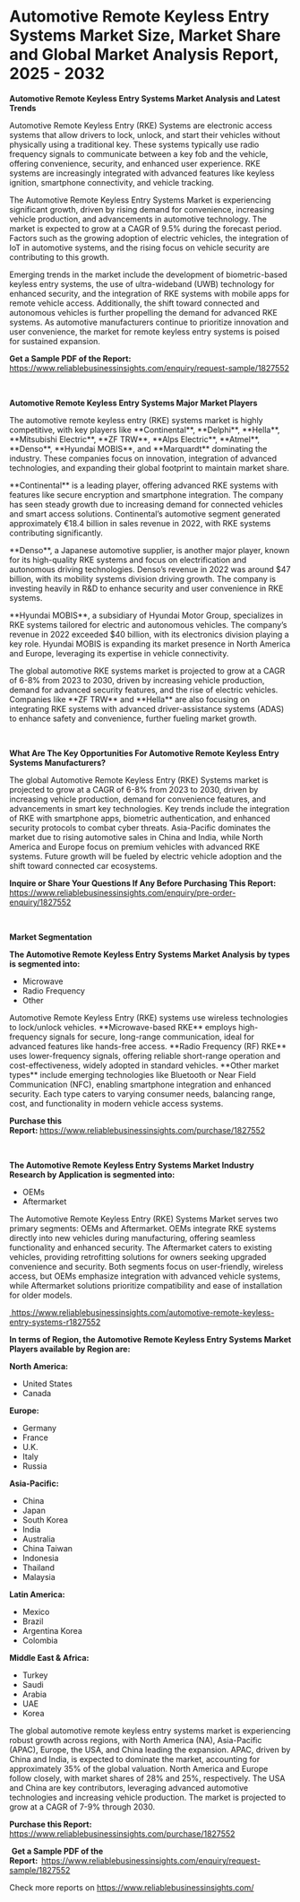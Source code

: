 <p><h1>Automotive Remote Keyless Entry Systems Market Size, Market Share and Global Market Analysis Report, 2025 - 2032</h1></p><p><strong>Automotive Remote Keyless Entry Systems Market Analysis and Latest Trends</strong></p>
<p><p>Automotive Remote Keyless Entry (RKE) Systems are electronic access systems that allow drivers to lock, unlock, and start their vehicles without physically using a traditional key. These systems typically use radio frequency signals to communicate between a key fob and the vehicle, offering convenience, security, and enhanced user experience. RKE systems are increasingly integrated with advanced features like keyless ignition, smartphone connectivity, and vehicle tracking.</p><p>The Automotive Remote Keyless Entry Systems Market is experiencing significant growth, driven by rising demand for convenience, increasing vehicle production, and advancements in automotive technology. The market is expected to grow at a CAGR of 9.5% during the forecast period. Factors such as the growing adoption of electric vehicles, the integration of IoT in automotive systems, and the rising focus on vehicle security are contributing to this growth.</p><p>Emerging trends in the market include the development of biometric-based keyless entry systems, the use of ultra-wideband (UWB) technology for enhanced security, and the integration of RKE systems with mobile apps for remote vehicle access. Additionally, the shift toward connected and autonomous vehicles is further propelling the demand for advanced RKE systems. As automotive manufacturers continue to prioritize innovation and user convenience, the market for remote keyless entry systems is poised for sustained expansion.</p></p>
<p><strong>Get a Sample PDF of the Report:&nbsp;</strong> <a href="https://www.reliablebusinessinsights.com/enquiry/request-sample/1827552?utm_campaign=96&utm_medium=2&utm_source=Github&utm_content=ia&utm_term=23012025&utm_id=automotive-remote-keyless-entry-systems">https://www.reliablebusinessinsights.com/enquiry/request-sample/1827552</a></p>
<p>&nbsp;</p>
<p><strong>Automotive Remote Keyless Entry Systems Major Market Players</strong></p>
<p><p>The automotive remote keyless entry (RKE) systems market is highly competitive, with key players like **Continental**, **Delphi**, **Hella**, **Mitsubishi Electric**, **ZF TRW**, **Alps Electric**, **Atmel**, **Denso**, **Hyundai MOBIS**, and **Marquardt** dominating the industry. These companies focus on innovation, integration of advanced technologies, and expanding their global footprint to maintain market share.</p><p>**Continental** is a leading player, offering advanced RKE systems with features like secure encryption and smartphone integration. The company has seen steady growth due to increasing demand for connected vehicles and smart access solutions. Continental’s automotive segment generated approximately €18.4 billion in sales revenue in 2022, with RKE systems contributing significantly.</p><p>**Denso**, a Japanese automotive supplier, is another major player, known for its high-quality RKE systems and focus on electrification and autonomous driving technologies. Denso’s revenue in 2022 was around $47 billion, with its mobility systems division driving growth. The company is investing heavily in R&D to enhance security and user convenience in RKE systems.</p><p>**Hyundai MOBIS**, a subsidiary of Hyundai Motor Group, specializes in RKE systems tailored for electric and autonomous vehicles. The company’s revenue in 2022 exceeded $40 billion, with its electronics division playing a key role. Hyundai MOBIS is expanding its market presence in North America and Europe, leveraging its expertise in vehicle connectivity.</p><p>The global automotive RKE systems market is projected to grow at a CAGR of 6-8% from 2023 to 2030, driven by increasing vehicle production, demand for advanced security features, and the rise of electric vehicles. Companies like **ZF TRW** and **Hella** are also focusing on integrating RKE systems with advanced driver-assistance systems (ADAS) to enhance safety and convenience, further fueling market growth.</p></p>
<p>&nbsp;</p>
<p><strong>What Are The Key Opportunities For Automotive Remote Keyless Entry Systems Manufacturers?</strong></p>
<p><p>The global Automotive Remote Keyless Entry (RKE) Systems market is projected to grow at a CAGR of 6-8% from 2023 to 2030, driven by increasing vehicle production, demand for convenience features, and advancements in smart key technologies. Key trends include the integration of RKE with smartphone apps, biometric authentication, and enhanced security protocols to combat cyber threats. Asia-Pacific dominates the market due to rising automotive sales in China and India, while North America and Europe focus on premium vehicles with advanced RKE systems. Future growth will be fueled by electric vehicle adoption and the shift toward connected car ecosystems.</p></p>
<p><strong>Inquire or Share Your Questions If Any Before Purchasing This Report:</strong> <a href="https://www.reliablebusinessinsights.com/enquiry/pre-order-enquiry/1827552?utm_campaign=96&utm_medium=2&utm_source=Github&utm_content=ia&utm_term=23012025&utm_id=automotive-remote-keyless-entry-systems">https://www.reliablebusinessinsights.com/enquiry/pre-order-enquiry/1827552</a></p>
<p>&nbsp;</p>
<p><strong>Market Segmentation</strong></p>
<p><strong>The Automotive Remote Keyless Entry Systems Market Analysis by types is segmented into:</strong></p>
<p><ul><li>Microwave</li><li>Radio Frequency</li><li>Other</li></ul></p>
<p><p>Automotive Remote Keyless Entry (RKE) systems use wireless technologies to lock/unlock vehicles. **Microwave-based RKE** employs high-frequency signals for secure, long-range communication, ideal for advanced features like hands-free access. **Radio Frequency (RF) RKE** uses lower-frequency signals, offering reliable short-range operation and cost-effectiveness, widely adopted in standard vehicles. **Other market types** include emerging technologies like Bluetooth or Near Field Communication (NFC), enabling smartphone integration and enhanced security. Each type caters to varying consumer needs, balancing range, cost, and functionality in modern vehicle access systems.</p></p>
<p><strong>Purchase this Report:&nbsp;</strong><a href="https://www.reliablebusinessinsights.com/purchase/1827552?utm_campaign=96&utm_medium=2&utm_source=Github&utm_content=ia&utm_term=23012025&utm_id=automotive-remote-keyless-entry-systems">https://www.reliablebusinessinsights.com/purchase/1827552</a></p>
<p>&nbsp;</p>
<p><strong>The Automotive Remote Keyless Entry Systems Market Industry Research by Application is segmented into:</strong></p>
<p><ul><li>OEMs</li><li>Aftermarket</li></ul></p>
<p><p>The Automotive Remote Keyless Entry (RKE) Systems Market serves two primary segments: OEMs and Aftermarket. OEMs integrate RKE systems directly into new vehicles during manufacturing, offering seamless functionality and enhanced security. The Aftermarket caters to existing vehicles, providing retrofitting solutions for owners seeking upgraded convenience and security. Both segments focus on user-friendly, wireless access, but OEMs emphasize integration with advanced vehicle systems, while Aftermarket solutions prioritize compatibility and ease of installation for older models.</p></p>
<p><a href="https://www.reliablebusinessinsights.com/automotive-remote-keyless-entry-systems-r1827552?utm_campaign=96&utm_medium=2&utm_source=Github&utm_content=ia&utm_term=23012025&utm_id=automotive-remote-keyless-entry-systems">&nbsp;https://www.reliablebusinessinsights.com/automotive-remote-keyless-entry-systems-r1827552</a></p>
<p><strong>In terms of Region, the Automotive Remote Keyless Entry Systems Market Players available by Region are:</strong></p>
<p>
    <p> <strong> North America: </strong>
        <ul>
            <li>United States</li>
            <li>Canada</li>
        </ul>
        </p> 
    <p> <strong> Europe: </strong>
        <ul>
            <li>Germany</li>
            <li>France</li>
            <li>U.K.</li>
            <li>Italy</li>
            <li>Russia</li>
        </ul>
        </p> 
    <p> <strong> Asia-Pacific: </strong>
        <ul>
            <li>China</li>
            <li>Japan</li>
            <li>South Korea</li>
            <li>India</li>
            <li>Australia</li>
            <li>China Taiwan</li>
            <li>Indonesia</li>
            <li>Thailand</li>
            <li>Malaysia</li>
        </ul>
        </p> 
    <p> <strong> Latin America: </strong>
        <ul>
            <li>Mexico</li>
            <li>Brazil</li>
            <li>Argentina Korea</li>
            <li>Colombia</li>
        </ul>
        </p> 
    <p> <strong> Middle East & Africa: </strong>
        <ul>
            <li>Turkey</li>
            <li>Saudi</li>
            <li>Arabia</li>
            <li>UAE</li>
            <li>Korea</li>
        </ul>
    </p>
    </p>
<p><p>The global automotive remote keyless entry systems market is experiencing robust growth across regions, with North America (NA), Asia-Pacific (APAC), Europe, the USA, and China leading the expansion. APAC, driven by China and India, is expected to dominate the market, accounting for approximately 35% of the global valuation. North America and Europe follow closely, with market shares of 28% and 25%, respectively. The USA and China are key contributors, leveraging advanced automotive technologies and increasing vehicle production. The market is projected to grow at a CAGR of 7-9% through 2030.</p></p>
<p><strong>Purchase this Report: </strong><a href="https://www.reliablebusinessinsights.com/purchase/1827552?utm_campaign=96&utm_medium=2&utm_source=Github&utm_content=ia&utm_term=23012025&utm_id=automotive-remote-keyless-entry-systems">https://www.reliablebusinessinsights.com/purchase/1827552</a></p>
<p>&nbsp;<strong>Get a Sample PDF of the Report:&nbsp;&nbsp;</strong><a href="https://www.reliablebusinessinsights.com/enquiry/request-sample/1827552?utm_campaign=96&utm_medium=2&utm_source=Github&utm_content=ia&utm_term=23012025&utm_id=automotive-remote-keyless-entry-systems">https://www.reliablebusinessinsights.com/enquiry/request-sample/1827552</a></p>
<p><strong></strong></p>
<p>Check more reports on <a href="https://www.reliablebusinessinsights.com/?utm_campaign=96&utm_medium=2&utm_source=Github&utm_content=ia&utm_term=23012025&utm_id=automotive-remote-keyless-entry-systems">https://www.reliablebusinessinsights.com/</a></p>